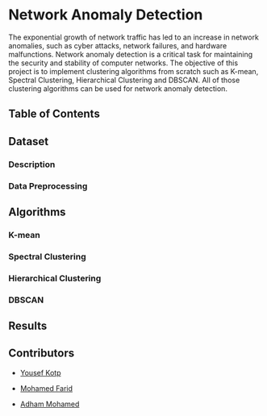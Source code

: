 # Network Anomaly Detection

The exponential growth of network traffic has led to an increase in network anomalies, such as cyber attacks, network failures, and hardware malfunctions. Network anomaly detection is a critical task for maintaining the security and stability of computer networks. The objective of this project is to implement clustering algorithms from scratch such as K-mean, Spectral Clustering, Hierarchical Clustering and DBSCAN. All of those clustering algorithms can be used for network anomaly detection.

## Table of Contents



## Dataset



### Description



### Data Preprocessing



## Algorithms



### K-mean



### Spectral Clustering



### Hierarchical Clustering



### DBSCAN



## Results


 
## Contributors

- [Yousef Kotp](https://github.com/yousefkotp)

- [Mohamed Farid](https://github.com/MohamedFarid612)

- [Adham Mohamed](https://github.com/adhammohamed1)

